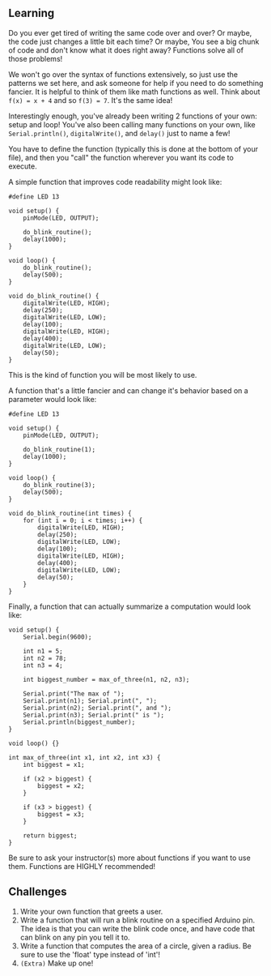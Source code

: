 ## Learning
Do you ever get tired of writing the same code over and over? Or maybe, the
code just changes a little bit each time? Or maybe, You see a big chunk of
code and don't know what it does right away? Functions solve all of those
problems!

We won't go over the syntax of functions extensively, so just use the
patterns we set here, and ask someone for help if you need to do something
fancier. It is helpful to think of them like math functions as well. Think
about `f(x) = x + 4` and so `f(3) = 7`. It's the same idea!

Interestingly enough, you've already been writing 2 functions of
your own: setup and loop! You've also been calling many functions on your own,
like `Serial.println()`, `digitalWrite()`, and `delay()` just to name a few!

You have to define the function (typically this is done at the bottom
of your file), and then you "call" the function wherever you want its code
to execute.

A simple function that improves code readability might look like:
```
#define LED 13

void setup() {
    pinMode(LED, OUTPUT);

    do_blink_routine();
    delay(1000);
}

void loop() {
    do_blink_routine();
    delay(500);
}

void do_blink_routine() {
    digitalWrite(LED, HIGH);
    delay(250);
    digitalWrite(LED, LOW);
    delay(100);
    digitalWrite(LED, HIGH);
    delay(400);
    digitalWrite(LED, LOW);
    delay(50);
}
```

This is the kind of function you will be most likely to use.

A function that's a little fancier and can change it's behavior based on a
parameter would look like:
```
#define LED 13

void setup() {
    pinMode(LED, OUTPUT);

    do_blink_routine(1);
    delay(1000);
}

void loop() {
    do_blink_routine(3);
    delay(500);
}

void do_blink_routine(int times) {
    for (int i = 0; i < times; i++) {
        digitalWrite(LED, HIGH);
        delay(250);
        digitalWrite(LED, LOW);
        delay(100);
        digitalWrite(LED, HIGH);
        delay(400);
        digitalWrite(LED, LOW);
        delay(50);
    }
}
```

Finally, a function that can actually summarize a computation would look like:
```
void setup() {
    Serial.begin(9600);

    int n1 = 5;
    int n2 = 78;
    int n3 = 4;

    int biggest_number = max_of_three(n1, n2, n3);

    Serial.print("The max of ");
    Serial.print(n1); Serial.print(", ");
    Serial.print(n2); Serial.print(", and ");
    Serial.print(n3); Serial.print(" is ");
    Serial.println(biggest_number);
}

void loop() {}

int max_of_three(int x1, int x2, int x3) {
    int biggest = x1;

    if (x2 > biggest) {
        biggest = x2;
    }

    if (x3 > biggest) {
        biggest = x3;
    }

    return biggest;
}
```

Be sure to ask your instructor(s) more about functions if you want to use them.
Functions are HIGHLY recommended!


## Challenges
1. Write your own function that greets a user.
2. Write a function that will run a blink routine on a specified Arduino pin.
   The idea is that you can write the blink code once, and have code that
   can blink on any pin you tell it to.
3. Write a function that computes the area of a circle, given a radius. Be
   sure to use the 'float' type instead of 'int'!
4. `(Extra)` Make up one!
